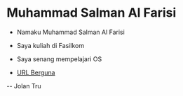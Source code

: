 ---
---

# Muhammad Salman Al Farisi

* Namaku Muhammad Salman Al Farisi

* Saya kuliah di Fasilkom

* Saya senang mempelajari OS

* [URL Berguna](URL/)

-- Jolan Tru
